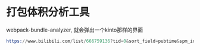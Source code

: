 # 打包体积分析工具
webpack-bundle-analyzer, 就会弹出一个kinto那样的界面

```s
https://www.bilibili.com/list/666759136?tid=0&sort_field=pubtime&spm_id_from=333.999.0.0&oid=577790379&bvid=BV19z4y1P7xp
```